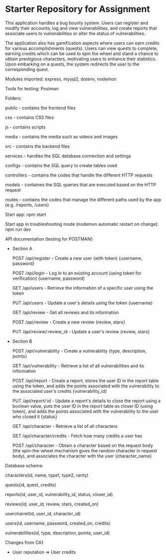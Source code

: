 # Starter Repository for Assignment
This application handles a bug bounty system. Users can register and modify their accounts, log and view vulnerabilities, and create reports that associate users to vulnerabilities or alter the status of vulnerabilities.

The application also has gamification aspects where users can earn credits for various accomplishments (quests). Users can view quests to complete, earning credits which can be used to spin the wheel and stand a chance to obtain prestigious characters, motivating users to enhance their statistics. Upon embarking on a quests, the system redirects the user to the corresponding quest.


Modules imported: express, mysql2, dotenv, nodemon

Tools for testing: Postman


Folders:

public - contains the frontend files

css - contains CSS files

js - contains scripts

media - contains the media such as videos and images

src - contains the backend files

services - handles the SQL database connection and settings

configs - contains the SQL query to create tables used

controllers - contains the codes that handle the different HTTP requests

models - containes the SQL queries that are executed based on the HTTP request

routes - contains the codes that manage the different paths used by the app (e.g. /reports, /users)


Start app: npm start

Start app in troubleshooting mode (nodemon automatic restart on change): npm run dev


API documentation (testing for POSTMAN):

- Section A

	POST /api/register - Create a new user (with token) {username, password}

	POST /api/login - Log in to an existing account (using token for verification) {username, password}

	GET /api/users - Retrieve the information of a specific user using the token

	PUT /api/users - Update a user's details using the token {username}

	GET /api/review - Get all reviews and its information

	POST /api/review - Create a new review {review, stars}

	PUT /api/review/:review_id - Update a user's review {review, stars}

- Section B

	POST /api/vulnerability - Create a vulnerability {type, description, points}

	GET /api/vulnerability - Retrieve a list of all vulnerabilities and its information

	POST /api/report - Create a report, stores the user ID in the report table using the token, and adds the points associated with the vulnerability to the associated user's credits {vulnerability_id}

	PUT /api/report/:id - Update a report's details to close the report using a boolean value, puts the user ID in the report table as closer ID (using token), and adds the points associated with the vulnerability to the user who closed it {status}

	GET /api/character - Retrieve a list of all characters

	GET /api/character/credits - Fetch how many credits a user has

	POST /api/character - Obtain a character based on the request body (the spin-the-wheel mechanism gives the random character in request body), and associates the character with the user {character_name}


Database schema:

characters(id, name, type1, type2, rarity)

quests(id, quest, credits)

reports(id, user_id, vulnerability_id, status, closer_id)

reviews(id, user_id, review, stars, created_on)

usercharrel(id, user_id, character_id)

users(id, username, password, created_on, credits)

vulnerabilities(id, type, description, points, user_id)

Changes from CA1
- User reputation => User credits